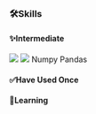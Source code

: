 ### 🛠Skills
#### ✨Intermediate
<img src="https://img.shields.io/badge/Python-3776AB?style=flat-square&logo=python&logoColor=white"/><a/>
<img src="https://img.shields.io/badge/PyTorch-EE4C2C?style=flat-square&logo=pytorch&logoColor=white"/><a/>
Numpy
Pandas
#### ✅Have Used Once
#### 📖Learning
  <!--
**ConfeitoHS/ConfeitoHS** is a ✨ _special_ ✨ repository because its `README.md` (this file) appears on your GitHub profile.

Here are some ideas to get you started:

- 🔭 I’m currently working on ...
- 🌱 I’m currently learning ...
- 👯 I’m looking to collaborate on ...
- 🤔 I’m looking for help with ...
- 💬 Ask me about ...
- 📫 How to reach me: ...
- 😄 Pronouns: ...
- ⚡ Fun fact: ...
-->
